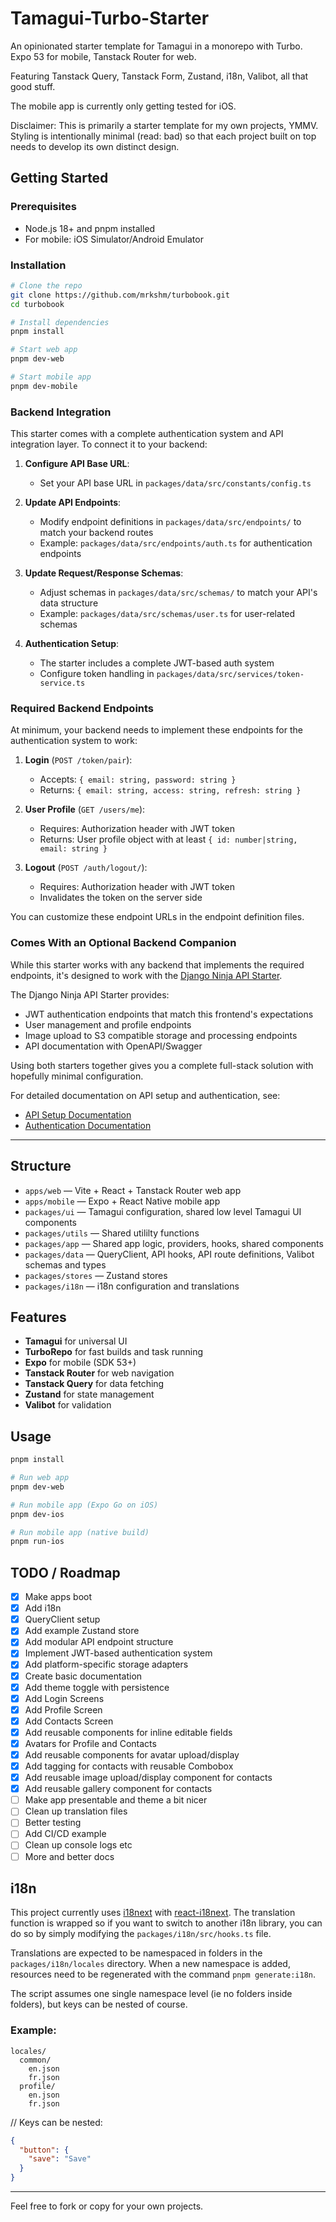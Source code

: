 # Tamagui-Turbo-Starter

An opinionated starter template for Tamagui in a monorepo with Turbo. Expo 53 for mobile, Tanstack Router for web.

Featuring Tanstack Query, Tanstack Form, Zustand, i18n, Valibot, all that good stuff.

The mobile app is currently only getting tested for iOS.

Disclaimer: This is primarily a starter template for my own projects, YMMV. Styling is intentionally minimal (read: bad) so that each project built on top needs to develop its own distinct design.

## Getting Started

### Prerequisites

- Node.js 18+ and pnpm installed
- For mobile: iOS Simulator/Android Emulator

### Installation

```bash
# Clone the repo
git clone https://github.com/mrkshm/turbobook.git
cd turbobook

# Install dependencies
pnpm install

# Start web app
pnpm dev-web

# Start mobile app
pnpm dev-mobile
```

### Backend Integration

This starter comes with a complete authentication system and API integration layer. To connect it to your backend:

1. **Configure API Base URL**:

   - Set your API base URL in `packages/data/src/constants/config.ts`

2. **Update API Endpoints**:

   - Modify endpoint definitions in `packages/data/src/endpoints/` to match your backend routes
   - Example: `packages/data/src/endpoints/auth.ts` for authentication endpoints

3. **Update Request/Response Schemas**:

   - Adjust schemas in `packages/data/src/schemas/` to match your API's data structure
   - Example: `packages/data/src/schemas/user.ts` for user-related schemas

4. **Authentication Setup**:
   - The starter includes a complete JWT-based auth system
   - Configure token handling in `packages/data/src/services/token-service.ts`

### Required Backend Endpoints

At minimum, your backend needs to implement these endpoints for the authentication system to work:

1. **Login** (`POST /token/pair`):

   - Accepts: `{ email: string, password: string }`
   - Returns: `{ email: string, access: string, refresh: string }`

2. **User Profile** (`GET /users/me`):

   - Requires: Authorization header with JWT token
   - Returns: User profile object with at least `{ id: number|string, email: string }`

3. **Logout** (`POST /auth/logout/`):
   - Requires: Authorization header with JWT token
   - Invalidates the token on the server side

You can customize these endpoint URLs in the endpoint definition files.

### Comes With an Optional Backend Companion

While this starter works with any backend that implements the required endpoints, it's designed to work with the [Django Ninja API Starter](https://github.com/mrkshm/django-ninja-api-starter).

The Django Ninja API Starter provides:

- JWT authentication endpoints that match this frontend's expectations
- User management and profile endpoints
- Image upload to S3 compatible storage and processing endpoints
- API documentation with OpenAPI/Swagger

Using both starters together gives you a complete full-stack solution with hopefully minimal configuration.

For detailed documentation on API setup and authentication, see:

- [API Setup Documentation](./docs/api-setup.md)
- [Authentication Documentation](./docs/authentication.md)

---

## Structure

- `apps/web` — Vite + React + Tanstack Router web app
- `apps/mobile` — Expo + React Native mobile app
- `packages/ui` — Tamagui configuration, shared low level Tamagui UI components
- `packages/utils` — Shared utililty functions
- `packages/app` — Shared app logic, providers, hooks, shared components
- `packages/data` — QueryClient, API hooks, API route definitions, Valibot schemas and types
- `packages/stores` — Zustand stores
- `packages/i18n` — i18n configuration and translations

## Features

- **Tamagui** for universal UI
- **TurboRepo** for fast builds and task running
- **Expo** for mobile (SDK 53+)
- **Tanstack Router** for web navigation
- **Tanstack Query** for data fetching
- **Zustand** for state management
- **Valibot** for validation

## Usage

```sh
pnpm install

# Run web app
pnpm dev-web

# Run mobile app (Expo Go on iOS)
pnpm dev-ios

# Run mobile app (native build)
pnpm run-ios
```

## TODO / Roadmap

- [x] Make apps boot
- [x] Add i18n
- [x] QueryClient setup
- [x] Add example Zustand store
- [x] Add modular API endpoint structure
- [x] Implement JWT-based authentication system
- [x] Add platform-specific storage adapters
- [x] Create basic documentation
- [x] Add theme toggle with persistence
- [x] Add Login Screens
- [x] Add Profile Screen
- [x] Add Contacts Screen
- [x] Add reusable components for inline editable fields
- [x] Avatars for Profile and Contacts
- [x] Add reusable components for avatar upload/display
- [x] Add tagging for contacts with reusable Combobox
- [x] Add reusable image upload/display component for contacts
- [x] Add reusable gallery component for contacts
- [ ] Make app presentable and theme a bit nicer
- [ ] Clean up translation files
- [ ] Better testing
- [ ] Add CI/CD example
- [ ] Clean up console logs etc
- [ ] More and better docs

## i18n

This project currently uses [i18next](https://www.i18next.com/) with [react-i18next](https://react.i18next.com/). The translation function is wrapped so if you want to switch to another i18n library, you can do so by simply modifying the `packages/i18n/src/hooks.ts` file.

Translations are expected to be namespaced in folders in the `packages/i18n/locales` directory. When a new namespace is added, resources need to be regenerated with the command `pnpm generate:i18n`.

The script assumes one single namespace level (ie no folders inside folders), but keys can be nested of course.

### Example:

```
locales/
  common/
    en.json
    fr.json
  profile/
    en.json
    fr.json
```

// Keys can be nested:

```json
{
  "button": {
    "save": "Save"
  }
}
```

---

Feel free to fork or copy for your own projects.
